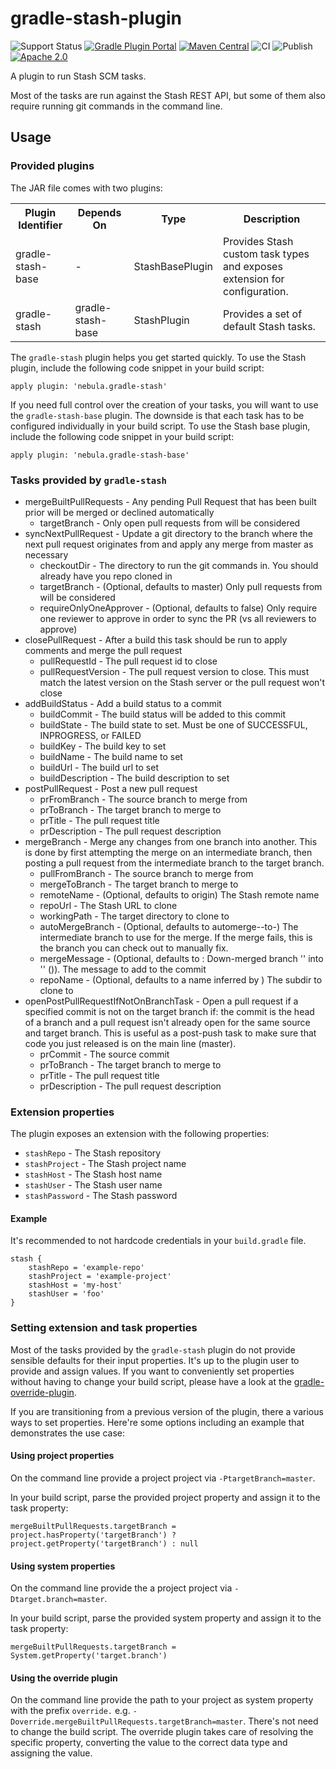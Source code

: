 gradle-stash-plugin
=============================

![Support Status](https://img.shields.io/badge/nebula-active-green.svg)
[![Gradle Plugin Portal](https://img.shields.io/maven-metadata/v/https/plugins.gradle.org/m2/com.netflix.nebula/gradle-stash-plugin/maven-metadata.xml.svg?label=gradlePluginPortal)](https://plugins.gradle.org/plugin/nebula.gradle-stash)
[![Maven Central](https://img.shields.io/maven-central/v/com.netflix.nebula/gradle-stash-plugin)](https://maven-badges.herokuapp.com/maven-central/com.netflix.nebula/gradle-stash-plugin)
![CI](https://github.com/nebula-plugins/gradle-stash-plugin/actions/workflows/ci.yml/badge.svg)
![Publish](https://github.com/nebula-plugins/gradle-stash-plugin/actions/workflows/publish.yml/badge.svg)
[![Apache 2.0](https://img.shields.io/github/license/nebula-plugins/gradle-stash-plugin.svg)](http://www.apache.org/licenses/LICENSE-2.0)


A plugin to run Stash SCM tasks.

Most of the tasks are run against the Stash REST API, but some of them also require running git commands in the command line.

## Usage

### Provided plugins

The JAR file comes with two plugins:

<table>
    <tr>
        <th>Plugin Identifier</th>
        <th>Depends On</th>
        <th>Type</th>
        <th>Description</th>
    </tr>
    <tr>
        <td>gradle-stash-base</td>
        <td>-</td>
        <td>StashBasePlugin</td>
        <td>Provides Stash custom task types and exposes extension for configuration.</td>
    </tr>
    <tr>
        <td>gradle-stash</td>
        <td>gradle-stash-base</td>
        <td>StashPlugin</td>
        <td>Provides a set of default Stash tasks.</td>
    </tr>
</table>

The `gradle-stash` plugin helps you get started quickly. To use the Stash plugin, include the following code snippet
in your build script:

    apply plugin: 'nebula.gradle-stash'

If you need full control over the creation of your tasks, you will want to use the `gradle-stash-base` plugin. The downside is that each task
has to be configured individually in your build script. To use the Stash base plugin, include the following code snippet
in your build script:

    apply plugin: 'nebula.gradle-stash-base'

### Tasks provided by `gradle-stash`

* mergeBuiltPullRequests - Any pending Pull Request that has been built prior will be merged or declined automatically
    * targetBranch - Only open pull requests from <targetBranch> will be considered
* syncNextPullRequest - Update a git directory to the branch where the next pull request originates from and apply any merge from master as necessary
    * checkoutDir - The directory to run the git commands in.  You should already have you repo cloned in <checkoutDir>
    * targetBranch - (Optional, defaults to master) Only pull requests from <targetBranch> will be considered
    * requireOnlyOneApprover - (Optional, defaults to false) Only require one reviewer to approve in order to sync the PR (vs all reviewers to approve)
* closePullRequest - After a build this task should be run to apply comments and merge the pull request
    * pullRequestId - The pull request id to close
    * pullRequestVersion - The pull request version to close.  This must match the latest version on the Stash server or the pull request won't close
* addBuildStatus - Add a build status to a commit
    * buildCommit - The build status will be added to this commit
    * buildState - The build state to set.  Must be one of SUCCESSFUL, INPROGRESS, or FAILED
    * buildKey - The build key to set
    * buildName - The build name to set
    * buildUrl - The build url to set
    * buildDescription - The build description to set
* postPullRequest - Post a new pull request
    * prFromBranch - The source branch to merge from
    * prToBranch - The target branch to merge to
    * prTitle - The pull request title
    * prDescription - The pull request description
* mergeBranch - Merge any changes from one branch into another.  This is done by first attempting the merge on an intermediate branch, then posting a pull request from the intermediate branch to the target branch.
    * pullFromBranch - The source branch to merge from
    * mergeToBranch - The target branch to merge to
    * remoteName - (Optional, defaults to origin) The Stash remote name
    * repoUrl - The Stash URL to clone
    * workingPath - The target directory to clone to
    * autoMergeBranch - (Optional, defaults to automerge-<pullFromBranch>-to-<mergeToBranch>)  The intermediate branch to use for the merge.  If the merge fails, this is the branch you can check out to manually fix.
    * mergeMessage - (Optional, defaults to : Down-merged branch '<pullFromBranch>' into '<mergeToBranch>' (<autoMergeBranch>)).  The message to add to the commit
    * repoName - (Optional, defaults to a name inferred by <repoUrl>)  The subdir to clone to
* openPostPullRequestIfNotOnBranchTask - Open a pull request if a specified commit is not on the target branch if: the commit is the head of a branch and a pull request isn't already open for the same source and target branch.  This is useful as a post-push task to make sure that code you just released is on the main line (master).
    * prCommit - The source commit
    * prToBranch - The target branch to merge to
    * prTitle - The pull request title
    * prDescription - The pull request description

### Extension properties

The plugin exposes an extension with the following properties:

* `stashRepo` - The Stash repository
* `stashProject` - The Stash project name
* `stashHost` - The Stash host name
* `stashUser` - The Stash user name
* `stashPassword` - The Stash password

#### Example

It's recommended to not hardcode credentials in your `build.gradle` file.

    stash {
        stashRepo = 'example-repo'
        stashProject = 'example-project'
        stashHost = 'my-host'
        stashUser = 'foo'
    }

### Setting extension and task properties

Most of the tasks provided by the `gradle-stash` plugin do not provide sensible defaults for their input properties. It's
up to the plugin user to provide and assign values. If you want to conveniently set properties without having to change your
build script, please have a look at the [gradle-override-plugin](https://github.com/nebula-plugins/gradle-override-plugin).

If you are transitioning from a previous version of the plugin, there a various ways to set properties. Here're some
options including an example that demonstrates the use case:

#### Using project properties

On the command line provide a project project via `-PtargetBranch=master`.

In your build script, parse the provided project property and assign it to the task property:

    mergeBuiltPullRequests.targetBranch = project.hasProperty('targetBranch') ? project.getProperty('targetBranch') : null

#### Using system properties

On the command line provide the a project project via `-Dtarget.branch=master`.

In your build script, parse the provided system property and assign it to the task property:

    mergeBuiltPullRequests.targetBranch = System.getProperty('target.branch')

#### Using the override plugin

On the command line provide the path to your project as system property with the prefix `override.` e.g. `-Doverride.mergeBuiltPullRequests.targetBranch=master`.
There's not need to change the build script. The override plugin takes care of resolving the specific property, converting
the value to the correct data type and assigning the value.

